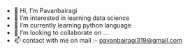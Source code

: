 - 👋 Hi, I’m Pavanbairagi
- 👀 I’m interested in learning data science
- 🌱 I’m currently learning python language
- 💞️ I’m looking to collaborate on ...
- 📫 contact with me on mail :- pavanbairagi319@gmail.com

<!---
Pavanbairagi/Pavanbairagi is a ✨ special ✨ repository because its `README.md` (this file) appears on your GitHub profile.
You can click the Preview link to take a look at your changes.
--->
